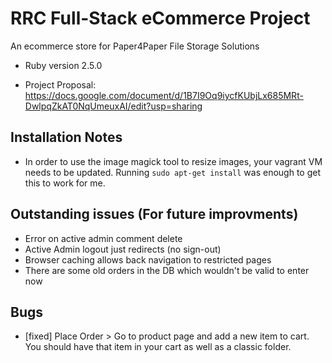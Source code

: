 # RRC Full-Stack eCommerce Project

An ecommerce store for Paper4Paper File Storage Solutions

* Ruby version 2.5.0

* Project Proposal: https://docs.google.com/document/d/1B7I9Oq9iycfKUbjLx685MRt-DwlpqZkAT0NqUmeuxAI/edit?usp=sharing

## Installation Notes
 * In order to use the image magick tool to resize images, your vagrant VM needs to be updated. 
 Running `sudo apt-get install` was enough to get this to work for me.

## Outstanding issues (For future improvments)
* Error on active admin comment delete
* Active Admin logout just redirects (no sign-out)
* Browser caching allows back navigation to restricted pages
* There are some old orders in the DB which wouldn't be valid to enter now

## Bugs
* [fixed] Place Order > Go to product page and add a new item to cart.
You should have that item in your cart as well as a classic folder.